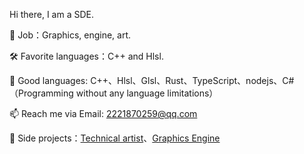  Hi there, I am a SDE.   
 
 🏢 Job：Graphics, engine, art.  
 
 🛠 Favorite languages：C++ and Hlsl.  
 
 💬 Good languages: C++、Hlsl、Glsl、Rust、TypeScript、nodejs、C#（Programming without any language limitations）  
 
 📫 Reach me via Email: 2221870259@qq.com  
 
 🎨 Side projects：[Technical artist](https://github.com/ray-cast/ray-mmd)、[Graphics Engine](https://github.com/octoon/octoon)
<!--
**ray-cast/ray-cast** is a ✨ _special_ ✨ repository because its `README.md` (this file) appears on your GitHub profile.

Here are some ideas to get you started:

- 🔭 I’m currently working on ...
- 🌱 I’m currently learning ...
- 👯 I’m looking to collaborate on ...
- 🤔 I’m looking for help with ...
- 💬 Ask me about ...
- 📫 How to reach me: ...
- 😄 Pronouns: ...
- ⚡ Fun fact: ...
-->
